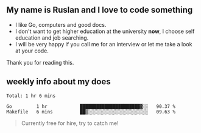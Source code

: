 ## My name is Ruslan and I love to code something

- I like Go, computers and good docs.
- I don't want to get higher education at the university **now**, I choose self education and job searching.
- I will be very happy if you call me for an interview or let me take a look at your code.

Thank you for reading this.

## weekly info about my does
<!--START_SECTION:waka-->
```text
Total: 1 hr 6 mins

Go         1 hr            ██████████████████████▓░░   90.37 % 
Makefile   6 mins          ██▒░░░░░░░░░░░░░░░░░░░░░░   09.63 % 
```
<!--END_SECTION:waka-->

> Currently free for hire, try to catch me!

